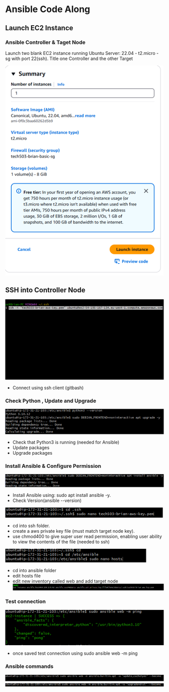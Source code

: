 # Ansible Code Along
## Launch EC2 Instance
### Ansible Controller & Taget Node
Launch two blank EC2 instance running Ubuntu Server: 22.04 - t2.micro - sg with port 22(ssh). Title one Controller and the other Target

![EC2](./Images/launchcon.png)

## SSH into Controller Node
![SSH](./Images/loginssh.png)
- Connect using ssh client (gitbash)

### Check Python , Update and Upgrade
![Python Update](./Images/pythonupdate.png)

- Check that Python3 is running (needed for Ansible)
- Update packages
- Upgrade packages
  
### Install Ansible & Configure Permission
![Ansi](./Images/installansi.png)

  - Install Ansible using: sudo apt install ansible -y.
  - Check Version(ansible --version)
  
![Perm](./Images/perm.png)

- cd into ssh folder.
- create a aws private key file (must match target node key).
- use chmod400 to give super user read permission, enabling user ability to view the contents of the file (needed to ssh)
  
![Perm](./Images/ansihosts.png)

- cd into ansible folder
- edit hosts file
- edit new inventory called web and add target node
![Perm](./Images/web.png)

### Test connection
![Ping](./Images/ping.png)

- once saved test connection using sudo ansible web -m ping

### Ansible commands
![Update](./Images/update.png)
![Upgrade](./Images/upgrade.png)
